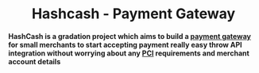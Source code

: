 <h1 align="center"> Hashcash - Payment Gateway </h1>

#### HashCash is a gradation project which aims to build a [payment gateway](https://en.wikipedia.org/wiki/Payment_gateway) for small merchants to start accepting payment really easy throw API integration without worrying about any [PCI](https://www.pcisecuritystandards.org/) requirements and merchant account details



